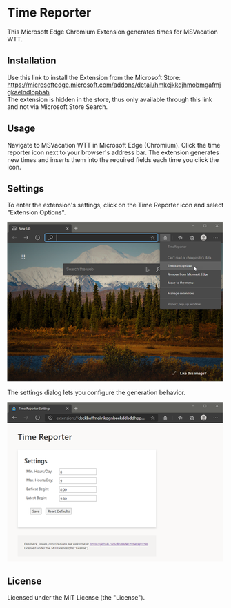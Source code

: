 # Time Reporter
This Microsoft Edge Chromium Extension generates times for MSVacation WTT.

## Installation
Use this link to install the Extension from the Microsoft Store:  
https://microsoftedge.microsoft.com/addons/detail/hmkcjkkdjhmobmgafmjgkaelndlopbah  
The extension is hidden in the store, thus only available through this link and not via Microsoft Store Search.

## Usage
Navigate to MSVacation WTT in Microsoft Edge (Chromium). Click the time reporter icon next to your browser's address bar. The extension generates new times and inserts them into the required fields each time you click the icon.

## Settings
To enter the extension's settings, click on the Time Reporter icon and select "Extension Options".  

<img src="/docs/images/extension_options.png?raw=true" alt="Extension Options" width="500" />

The settings dialog lets you configure the generation behavior.  

<img src="/docs/images/settings.png?raw=true" alt="Settings" width="500" />

## License
Licensed under the MIT License (the "License").